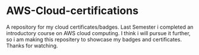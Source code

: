 # AWS-Cloud-certifications
A repository for my cloud certificates/badges.
Last Semester i completed an introductory course on AWS cloud computing. I think i will pursue it further, so i am making this repositery to showcase my badges and certificates.
Thanks for watching.
